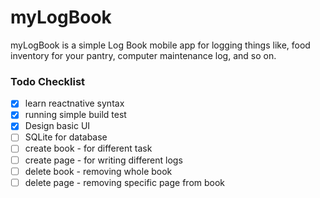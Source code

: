 # myLogBook
myLogBook is a simple Log Book mobile app for logging things like, food inventory for your pantry, computer maintenance log, and so on.

### Todo Checklist
- [x] learn reactnative syntax
- [x] running simple build test
- [x] Design basic UI
- [ ] SQLite for database
- [ ] create book - for different task
- [ ] create page - for writing different logs
- [ ] delete book - removing whole book
- [ ] delete page - removing specific page from book
